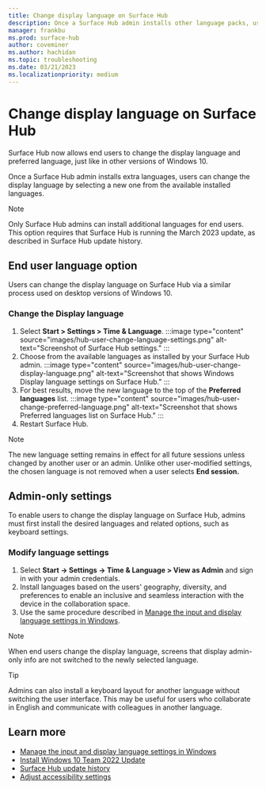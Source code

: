 ```yaml
---
title: Change display language on Surface Hub
description: Once a Surface Hub admin installs other language packs, users can change the display language by selecting a new one from the available installed languages.
manager: frankbu
ms.prod: surface-hub
author: coveminer
ms.author: hachidan
ms.topic: troubleshooting
ms.date: 03/21/2023
ms.localizationpriority: medium
---
```

# Change display language on Surface Hub

Surface Hub now allows end users to change the display language and preferred language, just like in other versions of Windows 10.

Once a Surface Hub admin installs extra languages, users can change the display language by selecting a new one from the available installed languages.

> [!NOTE]
> Only Surface Hub admins can install additional languages for end users. This option requires that Surface Hub is running the March 2023 update, as described in Surface Hub update history.

## End user language option

Users can change the display language on Surface Hub via a similar process used on desktop versions of Windows 10.

### Change the Display language

1. Select **Start > Settings > Time & Language**.
    :::image type="content" source="images/hub-user-change-language-settings.png" alt-text="Screenshot of Surface Hub settings." :::
2. Choose from the available languages as installed by your Surface Hub admin.
    :::image type="content" source="images/hub-user-change-display-language.png" alt-text="Screenshot that shows Windows Display language settings on Surface Hub." :::
3. For best results, move the new language to the top of the **Preferred languages** list.
    :::image type="content" source="images/hub-user-change-preferred-language.png" alt-text="Screenshot that shows Preferred languages list on Surface Hub." :::
4. Restart Surface Hub.

> [!NOTE]
> The new language setting remains in effect for all future sessions unless changed by another user or an admin. Unlike other user-modified settings, the chosen language is not removed when a user selects **End session.**

## Admin-only settings

To enable users to change the display language on Surface Hub, admins must first install the desired languages and related options, such as keyboard settings.

### Modify language settings

1. Select **Start -> Settings -> Time & Language > View as Admin** and sign in with your admin credentials.
2. Install languages based on the users' geography, diversity, and preferences to enable an inclusive and seamless interaction with the device in the collaboration space.
3. Use the same procedure described in [Manage the input and display language settings in Windows](https://support.microsoft.com/windows/manage-the-input-and-display-language-settings-in-windows-12a10cb4-8626-9b77-0ccb-5013e0c7c7a2#WindowsVersion=Windows_10).

> [!NOTE]
> When end users change the display language, screens that display admin-only info are not switched to the newly selected language.

> [!TIP]
> Admins can also install a keyboard layout for another language without switching the user interface. This may be useful for users who collaborate in English and communicate with colleagues in another language.

## Learn more

- [Manage the input and display language settings in Windows](https://support.microsoft.com/windows/manage-the-input-and-display-language-settings-in-windows-12a10cb4-8626-9b77-0ccb-5013e0c7c7a2#WindowsVersion=Windows_10)
- [Install Windows 10 Team 2022 Update](surface-hub-2022-update.md)
- [Surface Hub update history](surface-hub-update-history.md)
- [Adjust accessibility settings](accessibility-surface-hub.md)
